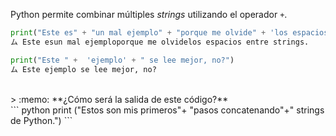 Python permite combinar múltiples _strings_ utilizando el operador `+`.

``` python
print("Este es" + "un mal ejemplo" + "porque me olvide" + 'los espacios entre strings.')
ム Este esun mal ejemploporque me olvidelos espacios entre strings.
```

``` python
print("Este " +  'ejemplo' + " se lee mejor, no?")
ム Este ejemplo se lee mejor, no?
```
<br>
> :memo: **¿Cómo será la salida de este código?**

<br>
``` python
print ("Estos son mis primeros"+ "pasos concatenando"+" strings de Python.")
```
